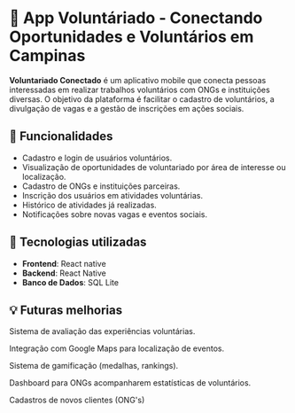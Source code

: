 # 📱 App Voluntáriado - Conectando Oportunidades e Voluntários em Campinas

**Voluntariado Conectado** é um aplicativo mobile que conecta pessoas interessadas em realizar trabalhos voluntários com ONGs e instituições diversas. O objetivo da plataforma é facilitar o cadastro de voluntários, a divulgação de vagas e a gestão de inscrições em ações sociais.

## 🚀 Funcionalidades

- Cadastro e login de usuários voluntários.
- Visualização de oportunidades de voluntariado por área de interesse ou localização.
- Cadastro de ONGs e instituições parceiras.
- Inscrição dos usuários em atividades voluntárias.
- Histórico de atividades já realizadas.
- Notificações sobre novas vagas e eventos sociais.

## 📲 Tecnologias utilizadas

- **Frontend**: React native 
- **Backend**: React Native
- **Banco de Dados**: SQL Lite

## 💡 Futuras melhorias 

Sistema de avaliação das experiências voluntárias.

Integração com Google Maps para localização de eventos.

Sistema de gamificação (medalhas, rankings).

Dashboard para ONGs acompanharem estatísticas de voluntários.

Cadastros de novos clientes (ONG's)

